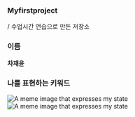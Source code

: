 ### Myfirstproject
/ 수업시간 연습으로 만든 저장소

### 이름
**차재윤**

### 나를 표현하는 키워드
![A meme image that expresses my state](https://github.com/user-attachments/assets/d4ec5e0b-fe68-45f7-a22a-bd8b0ae9aa67)
![A meme image that expresses my state](https://github.com/user-attachments/assets/7bb525f2-990b-4650-98d1-0f172b20e148)

